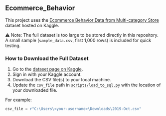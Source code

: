 ## Ecommerce_Behavior

This project uses the [Ecommerce Behavior Data from Multi-category Store](https://www.kaggle.com/datasets/mkechinov/ecommerce-behavior-data-from-multi-category-store) dataset hosted on Kaggle.  

⚠️ Note: The full dataset is too large to be stored directly in this repository.  
A small sample (`sample_data.csv`, first 1,000 rows) is included for quick testing.  

### How to Download the Full Dataset
1. Go to the [dataset page on Kaggle](https://www.kaggle.com/datasets/mkechinov/ecommerce-behavior-data-from-multi-category-store).  
2. Sign in with your Kaggle account.  
3. Download the CSV file(s) to your local machine.  
4. Update the `csv_file` path in [`scripts/load_to_sql.py`](scripts/load_to_sql.py) with the location of your downloaded file.  

For example:  
```python
csv_file = r"C:\Users\<your-username>\Downloads\2019-Oct.csv"


